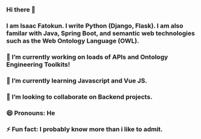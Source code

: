 ### Hi there 👋

### I am Isaac Fatokun. I write Python (Django, Flask). I am also familar with Java, Spring Boot, and semantic web technologies such as the Web Ontology Language (OWL). 

### 🔭 I’m currently working on loads of APIs and Ontology Engineering Toolkits!

### 🌱 I’m currently learning Javascript and Vue JS.

### 👯 I’m looking to collaborate on Backend projects.

### 😄 Pronouns: He

### ⚡ Fun fact: I probably know more than i like to admit.

<!--
**Isafatokun/Isafatokun** is a ✨ _special_ ✨ repository because its `README.md` (this file) appears on your GitHub profile.

Here are some ideas to get you started:

- 🔭 I’m currently working on ...
- 🌱 I’m currently learning ...
- 👯 I’m looking to collaborate on ...
- 🤔 I’m looking for help with ...
- 💬 Ask me about ...
- 📫 How to reach me: ...
- 😄 Pronouns: ...
- ⚡ Fun fact: ...
-->
